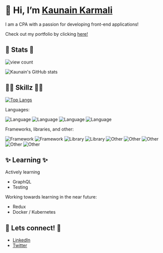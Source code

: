 # 👋 Hi, I’m [Kaunain Karmali](https://www.linkedin.com/in/kaunainkarmali/)

I am a CPA with a passion for developing front-end applications!

Check out my portfolio by clicking [here!](https://www.kaunain.dev/)

## 🦁 Stats 🦁

![view count](https://komarev.com/ghpvc/?username=KaunainKarmali&color=blue)

![Kaunain's GitHub stats](https://github-readme-stats.vercel.app/api?username=KaunainKarmali&count_private=true&theme=prussian)

## 🤹‍♂️ Skillz 🤹‍♂️

[![Top Langs](https://github-readme-stats.vercel.app/api/top-langs/?username=KaunainKarmali&theme=prussian&layout=compact)](https://github.com/KaunainKarmali/github-readme-stats)

Languages: 

![Language](https://img.shields.io/badge/HTML5-blue)
![Language](https://img.shields.io/badge/CSS-blue)
![Language](https://img.shields.io/badge/JavaScript(ES6)-blue)
![Language](https://img.shields.io/badge/Python-blue)

Frameworks, libraries, and other:

![Framework](https://img.shields.io/badge/React-green)
![Framework](https://img.shields.io/badge/Express-green)
![Library](https://img.shields.io/badge/MaterialUI-green)
![Library](https://img.shields.io/badge/jQuery-green)
![Other](https://img.shields.io/badge/NodeJS-green)
![Other](https://img.shields.io/badge/MongoDB-green)
![Other](https://img.shields.io/badge/SASS-green)
![Other](https://img.shields.io/badge/SCSS-green)
![Other](https://img.shields.io/badge/GraphQL-green)

## ✨ Learning ✨

Actively learning
- GraphQL
- Testing

Working towards learning in the near future:
- Redux
- Docker / Kubernetes

## 👊 Lets connect! 👊
- [LinkedIn](https://www.linkedin.com/in/kaunainkarmali)
- [Twitter](https://twitter.com/KaunainKarmali)
